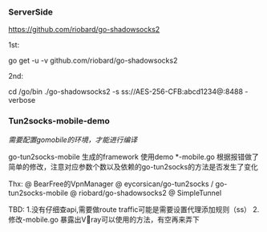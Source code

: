 
### ServerSide
https://github.com/riobard/go-shadowsocks2

1st:

go get -u -v github.com/riobard/go-shadowsocks2

2nd:

cd /go/bin 
./go-shadowsocks2 -s ss://AES-256-CFB:abcd1234@:8488 -verbose

### Tun2socks-mobile-demo

*需要配置gomobile的环境，才能进行编译*

go-tun2socks-mobile 生成的framework 使用demo
*-mobile.go 根据报错做了简单的修改，注意对应参数个数以及依赖的go-tun2socks的方法是否发生了变化

Thx:
@ BearFree的VpnManager 
@ eycorsican/go-tun2socks / go-tun2socks-mobile 
@ riobard/go-shadowsocks2
@ SimpleTunnel 


TBD:
  1.没有仔细查api,需要做route traffic可能是需要设置代理添加规则（ss）
  2.修改-mobile.go 暴露出V🤮ray可以使用的方法，有空再来弄下
